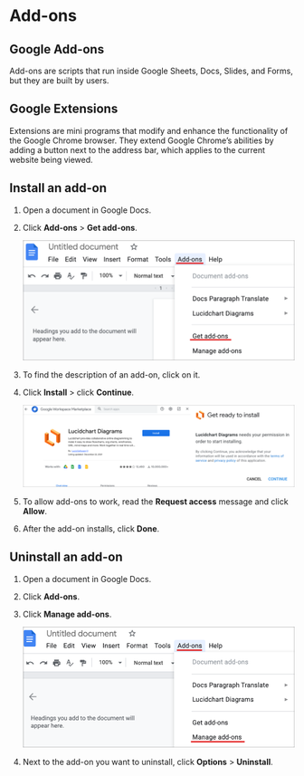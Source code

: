 # Add-ons

## **Google Add-ons**

Add-ons are scripts that run inside Google Sheets, Docs, Slides, and Forms, but they are built by users. 

## **Google Extensions**

Extensions are mini programs that modify and enhance the functionality of the Google Chrome browser. They extend Google Chrome’s abilities by adding a button next to the address bar, which applies to the current website being viewed. 

## **Install an add-on**

1. Open a document in Google Docs.
2. Click **Add-ons** > **Get add-ons**.

    ![Get](https://raw.githubusercontent.com/proksenia/examen/master/img/Get.png)

3. To find the description of an add-on, click on it.
4. Click **Install** > click **Continue**.

    ![App](https://raw.githubusercontent.com/proksenia/examen/master/img/App.png)

5. To allow add-ons to work, read the **Request access** message and click **Allow**.
6. After the add-on installs, click **Done**.

## **Uninstall an add-on**

1. Open a document in Google Docs.
2. Click **Add-ons**.
3. Click **Manage add-ons**.

    ![Manage](https://raw.githubusercontent.com/proksenia/examen/master/img/Manage.png)

4. Next to the add-on you want to uninstall, click **Options** > **Uninstall**.

